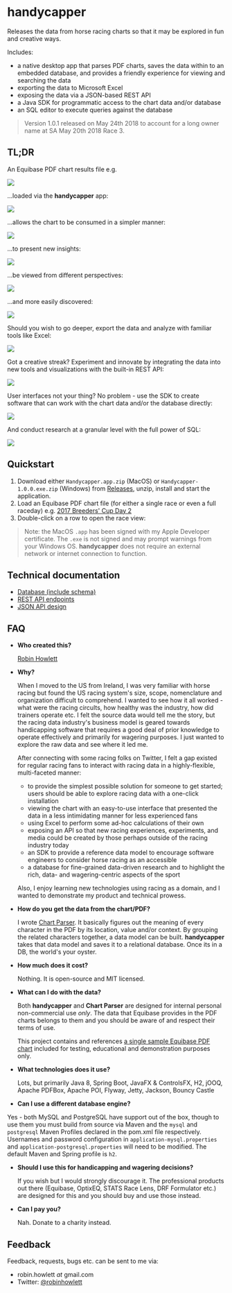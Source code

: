 # handycapper

Releases the data from horse racing charts so that it may be explored in fun and creative ways.

Includes:

- a native desktop app that parses PDF charts, saves the data within to an embedded database, and provides a friendly experience for viewing and searching the data
- exporting the data to Microsoft Excel
- exposing the data via a JSON-based REST API
- a Java SDK for programmatic access to the chart data and/or database
- an SQL editor to execute queries against the database

> Version 1.0.1 released on May 24th 2018 to account for a long owner name at SA May 20th 2018 Race 3.

## TL;DR

An Equibase PDF chart results file e.g.

![](docs/img/chart.png)

...loaded via the **handycapper** app:

![](docs/img/ui_0-main.png)

...allows the chart to be consumed in a simpler manner:

![](docs/img/ui_1-result.png)

...to present new insights:

![](docs/img/ui_2-splits.png)

...be viewed from different perspectives:

![](docs/img/ui_3-wagering.png)

...and more easily discovered:

![](docs/img/ui_4-find.png)

Should you wish to go deeper, export the data and analyze with familiar tools like Excel:

![](docs/img/excel.png)

Got a creative streak? Experiment and innovate by integrating the data into new tools and visualizations with the built-in REST API:

![](docs/img/api.png)

User interfaces not your thing? No problem - use the SDK to create software that can work with the chart data and/or the database directly:

![](docs/img/code.png)

And conduct research at a granular level with the full power of SQL:

![](docs/img/db_0-h2.png)

## Quickstart

1. Download either `Handycapper.app.zip` (MacOS) or `Handycapper-1.0.0.exe.zip` (Windows) from [Releases](https://github.com/robinhowlett/handycapper/releases), unzip, install and start the application.
1. Load an Equibase PDF chart file (for either a single race or even a full raceday) e.g. [2017 Breeders' Cup Day 2](http://www.equibase.com/premium/eqbPDFChartPlus.cfm?RACE=A&BorP=P&TID=DMR&CTRY=USA&DT=11/04/2017&DAY=D&STYLE=EQB)
1. Double-click on a row to open the race view:

> Note: the MacOS `.app` has been signed with my Apple Developer certificate. The `.exe` is not signed and may prompt warnings from your Windows OS. **handycapper** does not require an external network or internet connection to function.

## Technical documentation

- [Database (include schema)](https://github.com/robinhowlett/handycapper/blob/master/docs/database-schema.md)
- [REST API endpoints](https://github.com/robinhowlett/handycapper/blob/master/docs/rest-api.md)
- [JSON API design](https://github.com/robinhowlett/handycapper/blob/master/docs/json-design.md)
	
## FAQ

* **Who created this?**

	[Robin Howlett](https://www.robinhowlett.com/)
	
* **Why?**

	When I moved to the US from Ireland, I was very familiar with horse racing but found the US racing system's size, scope, nomenclature and organization difficult to comprehend. I wanted to see how it all worked - what were the racing circults, how healthy was the industry, how did trainers operate etc. I felt the source data would tell me the story, but the racing data industry's business model is geared towards handicapping software that requires a good deal of prior knowledge to operate effectively and primarily for wagering purposes. I just wanted to explore the raw data and see where it led me.
	
	After connecting with some racing folks on Twitter, I felt a gap existed for regular racing fans to interact with racing data in a highly-flexible, multi-faceted manner:
	
	* to provide the simplest possible solution for someone to get started; users should be able to explore racing data with a one-click installation
	* viewing the chart with an easy-to-use interface that presented the data in a less intimidating manner for less experienced fans
	* using Excel to perform some ad-hoc calculations of their own
	* exposing an API so that new racing experiences, experiments, and media could be created by those perhaps outside of the racing industry today
	* an SDK to provide a reference data model to encourage software engineers to consider horse racing as an accessible 
	* a database for fine-grained data-driven research and to highlight the rich, data- and wagering-centric aspects of the sport

	Also, I enjoy learning new technologies using racing as a domain, and I wanted to demonstrate my product and technical prowess.
	
* **How do you get the data from the chart/PDF?**

	I wrote [Chart Parser](https://github.com/robinhowlett/chart-parser). It basically figures out the meaning of every character in the PDF by its location, value and/or context. By grouping the related characters together, a data model can be built. **handycapper** takes that data model and saves it to a relational database. Once its in a DB, the world's your oyster.

* **How much does it cost?**

	Nothing. It is open-source and MIT licensed.
	
* **What can I do with the data?**

	Both **handycapper** and **Chart Parser** are designed for internal personal non-commercial use *only*. The data that Equibase provides in the PDF charts belongs to them and you should be aware of and respect their terms of use. 
	
	This project contains and references [a single sample Equibase PDF chart](https://github.com/robinhowlett/handycapper/blob/master/src/test/resources/examples) included for testing, educational and demonstration purposes only.
	
* **What technologies does it use?**

	Lots, but primarily Java 8, Spring Boot, JavaFX & ControlsFX, H2, jOOQ, Apache PDFBox, Apache POI, Flyway, Jetty, Jackson, Bouncy Castle
	
* **Can I use a different database engine?**

Yes - both MySQL and PostgreSQL have support out of the box, though to use them you must build from source via Maven and the `mysql` and `postgresql` Maven Profiles declared in the pom.xml file respectively. Usernames and password configuration in `application-mysql.properties` and `application-postgresql.properties` will need to be modified. The default Maven and Spring profile is `h2`.
	
* **Should I use this for handicapping and wagering decisions?**

	If you wish but I would strongly discourage it. The professional products out there (Equibase, OptixEQ, STATS Race Lens, DRF Formulator etc.) are designed for this and you should buy and use those instead.
	
* **Can I pay you?**

	Nah. Donate to a charity instead.
	
## Feedback

Feedback, requests, bugs etc. can be sent to me via:

<ul><li>robin.howlett <i>at</i> gmail.com</li>
<li>Twitter: <a href="https://www.twitter.com/robinhowlett">@robinhowlett</a></li>

	
	
